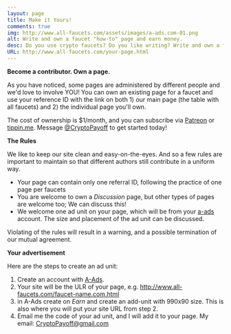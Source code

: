 ```yaml
---
layout: page
title: Make it Yours!
comments: true
img: http://www.all-faucets.com/assets/images/a-ads.com-01.png
alt: Write and own a faucet "how-to" page and earn money.
desc: Do you use crypto faucets? Do you like writing? Write and own a faucet "how-to" page and earn money from ads and your own Ref Id!
URL: http://www.all-faucets.com/your-page.html
---
```


**Become a contributor. Own a page.**

As you have noticed, some pages are administered by different people and we'd love to involve YOU! You can own an existing page for a faucet and use your reference ID with the link on both 1) our main page (the table with all faucets) and 2) the individual page you'll own.

The cost of ownership is $1/month, and you can subscribe via <a href="https://www.patreon.com/join/CryptoPayoff?" target="_blank">Patreon</a> or <a href="https://tippin.me/@CryptoPayoff" target="_blank">tippin.me</a>. Message <a href="https://twitter.com/CryptoPayoff" target="_blank">@CryptoPayoff</a> to get started today!

**The Rules**

We like to keep our site clean and easy-on-the-eyes. And so a few rules are important to maintain so that different authors still contribute in a uniform way.

- Your page can contain only one referral ID, following the practice of one page per faucets
- You are welcome to own a <i>Discussion</i> page, but other types of pages are welcome too; We can discuss this!
- We welcome one ad unit on your page, which will be from your <a target="_blank" href='http://bit.ly/www-a-ads'>a-ads</a> account. The size and placement of the ad unit can be discussed.

Violating of the rules will result in a warning, and a possible termination of our mutual agreement.

**Your advertisement**

Here are the steps to create an ad unit:

1. Create an account with <a target="_blank" href='http://bit.ly/www-a-ads'>A-Ads</a>.
2. Your site will be the ULR of your page, e.g. http://www.all-faucets.com/faucet-name.com.html
3. in A-Ads create on <i>Earn</i> and create an add-unit with 990x90 size. This is also where you will put your site URL from step 2.
3. Email me the code of your ad unit, and I will add it to your page. My email: CryptoPayoff@gmail.com
